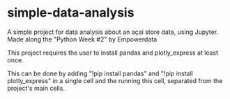 # simple-data-analysis
A simple project for data analysis about an açai store data, using Jupyter. Made along the "Python Week #2" by Empowerdata

This project requires the user to install pandas and plotly_express at least once.

This can be done by adding "!pip install pandas" and "!pip install plotly_express" in a single cell and the running this cell, separated from the project's main cells.
